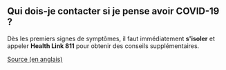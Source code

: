 ## Qui dois-je contacter si je pense avoir COVID-19 ?

Dès les premiers signes de symptômes, il faut immédiatement **s'isoler** et appeler **Health Link 811** pour obtenir des conseils supplémentaires.

[Source (en anglais)](https://www.albertahealthservices.ca/topics/Page16944.aspx)
